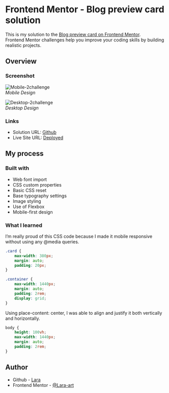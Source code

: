 # Frontend Mentor - Blog preview card solution

This is my solution to the <a href="https://www.frontendmentor.io/challenges/blog-preview-card-ckPaj01IcS"> Blog preview card on Frontend Mentor</a>.<br> Frontend Mentor challenges help you improve your coding skills by building realistic projects. 


## Overview

### Screenshot

![Mobile-2challenge](https://github.com/Lara-art/Blog-preview-card/assets/62111495/daea9f90-40f9-4fc6-9d19-53432bb47875)
<br>
<i>Mobile Design</i>


![Desktop-2challenge](https://github.com/Lara-art/Blog-preview-card/assets/62111495/fca883bf-5f25-426e-ba6f-94cb03d0f4ed)
<br>
<i>Desktop Design</i>

### Links

- Solution URL: [Github]([https://github.com/Lara-art/QR-code-component](https://github.com/Lara-art/Blog-preview-card))
- Live Site URL: [Deployed](https://lara-art.github.io/QR-code-component/)

## My process

### Built with

- Web font import
- CSS custom properties
- Basic CSS reset
- Base typography settings
- Image styling
- Use of Flexbox
- Mobile-first design


### What I learned

I’m really proud of this CSS code because I made it mobile responsive without using any @media queries.


```css
.card {
    max-width: 380px;
    margin: auto;
    padding: 20px;
}

.container {
    max-width: 1440px;
    margin: auto;
    padding: 2rem;
    display: grid;
}
```
Using place-content: center, I was able to align and justify it both vertically and horizontally.

```css
body {
    height: 100vh;
    max-width: 1440px;
    margin: auto;
    padding: 2rem;
}
```


## Author

- Github - [Lara](https://github.com/Lara-art)
- Frontend Mentor - [@Lara-art](https://www.frontendmentor.io/profile/Lara-art)

